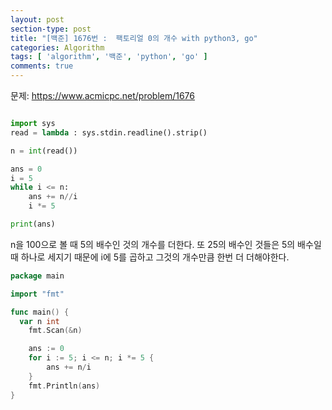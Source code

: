 ```yaml
---
layout: post
section-type: post
title: "[백준] 1676번 :  팩토리얼 0의 개수 with python3, go"
categories: Algorithm
tags: [ 'algorithm', '백준', 'python', 'go' ]
comments: true
---
```


문제:
https://www.acmicpc.net/problem/1676
``` python

import sys
read = lambda : sys.stdin.readline().strip()

n = int(read())

ans = 0
i = 5
while i <= n:
    ans += n//i
    i *= 5

print(ans)
```
n을 100으로 볼 때
5의 배수인 것의 개수를 더한다.
또 25의 배수인 것들은 5의 배수일 때 하나로 세지기 때문에
i에 5를 곱하고 그것의 개수만큼 한번 더 더해야한다.


``` go
package main

import "fmt"

func main() {
  var n int
	fmt.Scan(&n)

	ans := 0
	for i := 5; i <= n; i *= 5 {
		ans += n/i
	}
	fmt.Println(ans)
}

```
